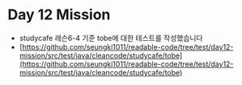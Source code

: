 # Day 12 Mission
- studycafe 레슨6-4 기준 tobe에 대한 테스트를 작성했습니다
- [https://github.com/seungki1011/readable-code/tree/test/day12-mission/src/test/java/cleancode/studycafe/tobe](https://github.com/seungki1011/readable-code/tree/test/day12-mission/src/test/java/cleancode/studycafe/tobe)